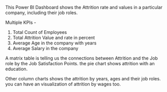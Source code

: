 This Power BI Dashboard shows the Attrition rate and values in a particular company, including their job roles.

Multiple KPIs -

1) Total Count of Employees
2) Total Attrition Value and rate in percent
3) Average Age in the company with years
4) Average Salary in the company

A matrix table is telling us the connections between Attrition and the Job role by the Job Satisfaction Points. the pie chart shows attrition with an education.

Other column charts shows the attrition by years, ages and their job roles. you can have an visualization of attrition by wages too.
